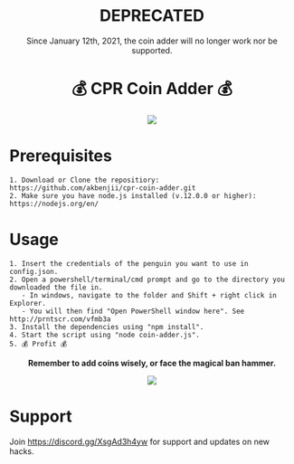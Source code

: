 <h1 align="center"> DEPRECATED </h1>
<p align="center"> Since January 12th, 2021, the coin adder will no longer work nor be supported. </p>

<h1 align="center">💰  CPR Coin Adder 💰 </h1>


<p align="center"><img src="https://i.imgur.com/2WHchxe.png" /></p>

# Prerequisites
```
1. Download or Clone the repositiory:
https://github.com/akbenjii/cpr-coin-adder.git
2. Make sure you have node.js installed (v.12.0.0 or higher):
https://nodejs.org/en/
```

# Usage
```
1. Insert the credentials of the penguin you want to use in config.json.
2. Open a powershell/terminal/cmd prompt and go to the directory you downloaded the file in. 
   - In windows, navigate to the folder and Shift + right click in Explorer. 
   - You will then find "Open PowerShell window here". See http://prntscr.com/vfmb3a
3. Install the dependencies using "npm install".
4. Start the script using "node coin-adder.js".
5. 💰 Profit 💰 
```


<p align="center"><b> Remember to add coins wisely, or face the magical ban hammer.</b></p>
<p align="center"><img src="https://i.imgur.com/OvyJE3P.png" /></p>

# Support
Join https://discord.gg/XsgAd3h4yw for support and updates on new hacks.
